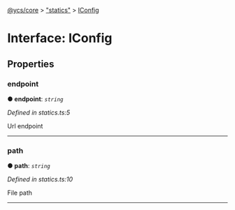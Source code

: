 [@ycs/core](../README.md) > ["statics"](../modules/_statics_.md) > [IConfig](../interfaces/_statics_.iconfig.md)



# Interface: IConfig


## Properties
<a id="endpoint"></a>

###  endpoint

**●  endpoint**:  *`string`* 

*Defined in statics.ts:5*



Url endpoint




___

<a id="path"></a>

###  path

**●  path**:  *`string`* 

*Defined in statics.ts:10*



File path




___


